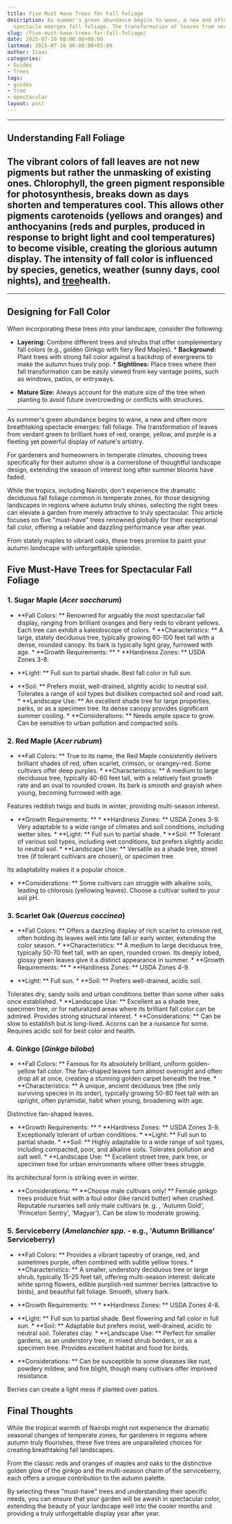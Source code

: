 ```yaml
---
title: Five Must Have Trees for Fall Foliage
description: As summer's green abundance begins to wane, a new and often more breathtaking
  spectacle emerges fall foliage. The transformation of leaves from verdant green...
slug: /five-must-have-trees-for-fall-foliage/
date: 2025-07-10 00:00:00+00:00
lastmod: 2025-07-10 00:00:00+03:00
author: Isaac
categories:
- Guides
- Trees
tags:
- guides
- tree
- spectacular
layout: post
---
```

---

## Understanding Fall Foliage
The vibrant colors of fall leaves are not new pigments but rather the unmasking of existing ones. Chlorophyll, the green pigment responsible for photosynthesis, breaks down as days shorten and temperatures cool. This allows other pigments  carotenoids (yellows and oranges) and anthocyanins (reds and purples, produced in response to bright light and cool temperatures)  to become visible, creating the glorious autumn display.
The intensity of fall color is influenced by species, genetics, weather (sunny days, cool nights), and [tree](https://pestpolicy.com/10-trees-to-grow-in-containers/)health.
---
---

## Designing for Fall Color
When incorporating these trees into your landscape, consider the following:

* **Layering:** Combine different trees and shrubs that offer complementary fall colors (e.g., golden Ginkgo with fiery Red Maples). * **Background:** Plant trees with strong fall color against a backdrop of evergreens to make the autumn hues truly pop. * **Sightlines:** Place trees where their fall transformation can be easily viewed from key vantage points, such as windows, patios, or entryways.

* **Mature Size:** Always account for the mature size of the tree when planting to avoid future overcrowding or conflicts with structures.
---

As summer's green abundance begins to wane, a new and often more breathtaking spectacle emerges: fall foliage. The transformation of leaves from verdant green to brilliant hues of red, orange, yellow, and purple is a fleeting yet powerful display of nature's artistry.

For gardeners and homeowners in temperate climates, choosing trees specifically for their autumn show is a cornerstone of thoughtful landscape design, extending the season of interest long after summer blooms have faded.

While the tropics, including Nairobi, don't experience the dramatic deciduous fall foliage common in temperate zones, for those designing landscapes in regions where autumn truly shines, selecting the right trees can elevate a garden from merely attractive to truly spectacular. This article focuses on five "must-have" trees renowned globally for their exceptional fall color, offering a reliable and dazzling performance year after year.

From stately maples to vibrant oaks, these trees promise to paint your autumn landscape with unforgettable splendor.

##  Five Must-Have Trees for Spectacular Fall Foliage

###  1. Sugar Maple (*Acer saccharum*)

* **Fall Colors: ** Renowned for arguably the most spectacular fall display, ranging from brilliant oranges and fiery reds to vibrant yellows. Each tree can exhibit a kaleidoscope of colors. * **Characteristics: ** A large, stately deciduous tree, typically growing 60-100 feet tall with a dense, rounded canopy. Its bark is typically light gray, furrowed with age. * **Growth Requirements: ** * **Hardiness Zones: ** USDA Zones 3-8.

* **Light: ** Full sun to partial shade. Best fall color in full sun.

* **Soil: ** Prefers moist, well-drained, slightly acidic to neutral soil. Tolerates a range of soil types but dislikes compacted soil and road salt. * **Landscape Use: ** An excellent shade tree for large properties, parks, or as a specimen tree. Its dense canopy provides significant summer cooling. * **Considerations: ** Needs ample space to grow. Can be sensitive to urban pollution and compacted soils.

###  2. Red Maple (*Acer rubrum*)

* **Fall Colors: ** True to its name, the Red Maple consistently delivers brilliant shades of red, often scarlet, crimson, or orangey-red. Some cultivars offer deep purples. * **Characteristics: ** A medium to large deciduous tree, typically 40-60 feet tall, with a relatively fast growth rate and an oval to rounded crown. Its bark is smooth and grayish when young, becoming furrowed with age.

Features reddish twigs and buds in winter, providing multi-season interest.

* **Growth Requirements: ** * **Hardiness Zones: ** USDA Zones 3-9. Very adaptable to a wide range of climates and soil conditions, including wetter sites. * **Light: ** Full sun to partial shade. * **Soil: ** Tolerant of various soil types, including wet conditions, but prefers slightly acidic to neutral soil. * **Landscape Use: ** Versatile as a shade tree, street tree (if tolerant cultivars are chosen), or specimen tree.

Its adaptability makes it a popular choice.

* **Considerations: ** Some cultivars can struggle with alkaline soils, leading to chlorosis (yellowing leaves). Choose a cultivar suited to your soil pH.

###  3. Scarlet Oak (*Quercus coccinea*)

* **Fall Colors: ** Offers a dazzling display of rich scarlet to crimson red, often holding its leaves well into late fall or early winter, extending the color season. * **Characteristics: ** A medium to large deciduous tree, typically 50-70 feet tall, with an open, rounded crown. Its deeply lobed, glossy green leaves give it a distinct appearance in summer. * **Growth Requirements: ** * **Hardiness Zones: ** USDA Zones 4-9.

* **Light: ** Full sun. * **Soil: ** Prefers well-drained, acidic soil.

Tolerates dry, sandy soils and urban conditions better than some other oaks once established. * **Landscape Use: ** Excellent as a shade tree, specimen tree, or for naturalized areas where its brilliant fall color can be admired. Provides strong structural interest. * **Considerations: ** Can be slow to establish but is long-lived. Acorns can be a nuisance for some. Requires acidic soil for best color and health.

###  4. Ginkgo (*Ginkgo biloba*)

* **Fall Colors: ** Famous for its absolutely brilliant, uniform golden-yellow fall color. The fan-shaped leaves turn almost overnight and often drop all at once, creating a stunning golden carpet beneath the tree. * **Characteristics: ** A unique, ancient deciduous tree (the only surviving species in its order), typically growing 50-80 feet tall with an upright, often pyramidal, habit when young, broadening with age.

Distinctive fan-shaped leaves.

* **Growth Requirements: ** * **Hardiness Zones: ** USDA Zones 3-9. Exceptionally tolerant of urban conditions. * **Light: ** Full sun to partial shade. * **Soil: ** Highly adaptable to a wide range of soil types, including compacted, poor, and alkaline soils. Tolerates pollution and salt well. * **Landscape Use: ** Excellent street tree, park tree, or specimen tree for urban environments where other trees struggle.

Its architectural form is striking even in winter.

* **Considerations: ** **Choose male cultivars only! ** Female ginkgo trees produce fruit with a foul odor (like rancid butter) when crushed. Reputable nurseries sell only male cultivars (e. g. , 'Autumn Gold', 'Princeton Sentry', 'Magyar'). Can be slow to moderate growing.

###  5. Serviceberry (*Amelanchier spp.* - e.g., 'Autumn Brilliance' Serviceberry)

* **Fall Colors: ** Provides a vibrant tapestry of orange, red, and sometimes purple, often combined with subtle yellow tones. * **Characteristics: ** A smaller, understory deciduous tree or large shrub, typically 15-25 feet tall, offering multi-season interest: delicate white spring flowers, edible purplish-red summer berries (attractive to birds), and beautiful fall foliage. Smooth, silvery bark.

* **Growth Requirements: ** * **Hardiness Zones: ** USDA Zones 4-8.

* **Light: ** Full sun to partial shade. Best flowering and fall color in full sun. * **Soil: ** Adaptable but prefers moist, well-drained, acidic to neutral soil. Tolerates clay. * **Landscape Use: ** Perfect for smaller gardens, as an understory tree, in mixed shrub borders, or as a specimen tree. Provides excellent habitat and food for birds.

* **Considerations: ** Can be susceptible to some diseases like rust, powdery mildew, and fire blight, though many cultivars offer improved resistance.

Berries can create a light mess if planted over patios.

##  Final Thoughts

While the tropical warmth of Nairobi might not experience the dramatic seasonal changes of temperate zones, for gardeners in regions where autumn truly flourishes, these five trees are unparalleled choices for creating breathtaking fall landscapes.

From the classic reds and oranges of maples and oaks to the distinctive golden glow of the ginkgo and the multi-season charm of the serviceberry, each offers a unique contribution to the autumn palette.

By selecting these "must-have" trees and understanding their specific needs, you can ensure that your garden will be awash in spectacular color, extending the beauty of your landscape well into the cooler months and providing a truly unforgettable display year after year.